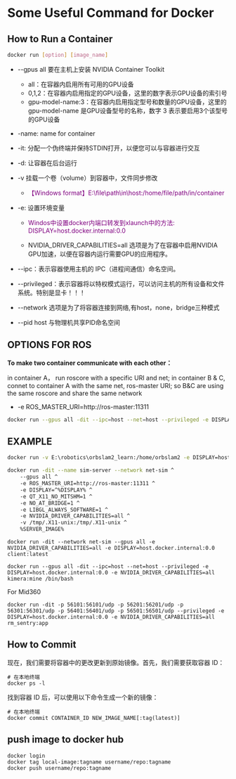 # Some Useful Command for Docker

## How to Run a Container
```bash
docker run [option] [image_name]
```
- --gpus all 要在主机上安装 NVIDIA Container Toolkit
    - all：在容器内启用所有可用的GPU设备
    - 0,1,2：在容器内启用指定的GPU设备，这里的数字表示GPU设备的索引号
    - gpu-model-name:3：在容器内启用指定型号和数量的GPU设备，这里的 gpu-model-name 是GPU设备型号的名称，数字 3 表示要启用3个该型号的GPU设备

- -name: name for container

- -it: 分配一个伪终端并保持STDIN打开，以便您可以与容器进行交互

- -d: 让容器在后台运行

- -v 挂载一个卷（volume）到容器中，文件同步修改
    - <span style="color:purple;">【Windows format】E:\file\path\in\host:/home/file/path/in/container</span>

- -e: 设置环境变量
    - <span style="color:purple;">Windos中设置docker内端口转发到xlaunch中的方法:  DISPLAY=host.docker.internal:0.0</span>

    - NVIDIA_DRIVER_CAPABILITIES=all 选项是为了在容器中启用NVIDIA GPU加速，以便在容器内运行需要GPU的应用程序。

    
- --ipc：表示容器使用主机的 IPC（进程间通信）命名空间。

- --privileged：表示容器将以特权模式运行，可以访问主机的所有设备和文件系统。特别是显卡！！！

- --network 选项是为了将容器连接到网络,有host，none，bridge三种模式

- --pid host 与物理机共享PID命名空间


## OPTIONS FOR ROS

__To make two container communicate with each other：__

in container A， run roscore with a specific URI and net;
in container B & C, connet to container A with the same net, ros-master URI;
so B&C are using the same roscore and share the same network

- -e ROS_MASTER_URI=http://ros-master:11311 

```bash
docker run --gpus all -dit --ipc=host --net=host --privileged -e DISPLAY=host.docker.internal:0.0 -e NVIDIA_DRIVER_CAPABILITIES=all -e ROS_MASTER_URI=http://hero-NUC12WSKi5:11311/ ros:noetic-perception /bin/bash
```

## EXAMPLE
```bash
docker run -v E:\robotics\orbslam2_learn:/home/orbslam2 -e DISPLAY=host.docker.internal:0.0 -dit thiagofalcao/opencv3
```

```bash
docker run -dit --name sim-server --network net-sim ^
	--gpus all ^
	-e ROS_MASTER_URI=http://ros-master:11311 ^
	-e DISPLAY=^%DISPLAY% ^
	-e QT_X11_NO_MITSHM=1 ^
	-e NO_AT_BRIDGE=1 ^
	-e LIBGL_ALWAYS_SOFTWARE=1 ^
	-e NVIDIA_DRIVER_CAPABILITIES=all ^
	-v /tmp/.X11-unix:/tmp/.X11-unix ^
	%SERVER_IMAGE% 
```

```shell
docker run -dit --network net-sim --gpus all -e NVIDIA_DRIVER_CAPABILITIES=all -e DISPLAY=host.docker.internal:0.0 client:latest
```

```shell
docker run --gpus all -dit --ipc=host --net=host --privileged -e DISPLAY=host.docker.internal:0.0 -e NVIDIA_DRIVER_CAPABILITIES=all kimera:mine /bin/bash
```

For Mid360
```shell
docker run -dit -p 56101:56101/udp -p 56201:56201/udp -p 56301:56301/udp -p 56401:56401/udp -p 56501:56501/udp --privileged -e DISPLAY=host.docker.internal:0.0 -e NVIDIA_DRIVER_CAPABILITIES=all rm_sentry:app
```

## How to Commit

现在，我们需要将容器中的更改更新到原始镜像。首先，我们需要获取容器 ID：
```shell
# 在本地终端
docker ps -l
```

找到容器 ID 后，可以使用以下命令生成一个新的镜像：

```shell
# 在本地终端
docker commit CONTAINER_ID NEW_IMAGE_NAME[:tag(latest)]
```

## push image to docker hub

```shell
docker login
docker tag local-image:tagname username/repo:tagname
docker push username/repo:tagname
```


